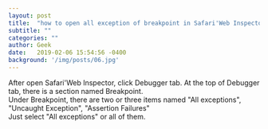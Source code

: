 ```yaml
---
layout: post
title:  "how to open all exception of breakpoint in Safari'Web Inspector"
subtitle: ""
categories: ""
author: Geek
date:   2019-02-06 15:54:56 -0400
background: '/img/posts/06.jpg'
---
```


After open Safari'Web Inspector, click Debugger tab. At the top of Debugger tab, there is a section named Breakpoint.
<br>
Under Breakpoint, there are two or three items named "All exceptions", "Uncaught Exception", "Assertion Failures"
<br>
Just select "All exceptions" or all of them. 
